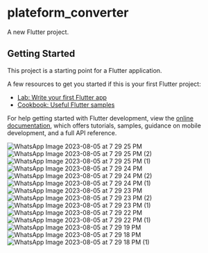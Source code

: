 # plateform_converter

A new Flutter project.

## Getting Started

This project is a starting point for a Flutter application.

A few resources to get you started if this is your first Flutter project:

- [Lab: Write your first Flutter app](https://docs.flutter.dev/get-started/codelab)
- [Cookbook: Useful Flutter samples](https://docs.flutter.dev/cookbook)

For help getting started with Flutter development, view the
[online documentation](https://docs.flutter.dev/), which offers tutorials,
samples, guidance on mobile development, and a full API reference.


![WhatsApp Image 2023-08-05 at 7 29 25 PM](https://github.com/BhargavsinhBarad/plateform_converter/assets/118417960/fc0261d2-3377-40ac-bfa5-075e346cf35f)
![WhatsApp Image 2023-08-05 at 7 29 25 PM (2)](https://github.com/BhargavsinhBarad/plateform_converter/assets/118417960/fe359df8-03cf-4426-b96c-e2e15dd11ebc)
![WhatsApp Image 2023-08-05 at 7 29 25 PM (1)](https://github.com/BhargavsinhBarad/plateform_converter/assets/118417960/416cdd18-d952-49c6-b787-3b5744176c5e)
![WhatsApp Image 2023-08-05 at 7 29 24 PM](https://github.com/BhargavsinhBarad/plateform_converter/assets/118417960/bfc09082-7c21-4dd6-94aa-b8fe805743d1)
![WhatsApp Image 2023-08-05 at 7 29 24 PM (2)](https://github.com/BhargavsinhBarad/plateform_converter/assets/118417960/d39021c9-e54c-419b-9a64-6fa679c3181c)
![WhatsApp Image 2023-08-05 at 7 29 24 PM (1)](https://github.com/BhargavsinhBarad/plateform_converter/assets/118417960/1e15b005-520d-4e49-987b-03e32843f3a3)
![WhatsApp Image 2023-08-05 at 7 29 23 PM](https://github.com/BhargavsinhBarad/plateform_converter/assets/118417960/59cb815f-4e77-4ae5-aa04-a58356cff722)
![WhatsApp Image 2023-08-05 at 7 29 23 PM (2)](https://github.com/BhargavsinhBarad/plateform_converter/assets/118417960/3b5169c5-5a0d-4eac-96bb-1422a02fc0f4)
![WhatsApp Image 2023-08-05 at 7 29 23 PM (1)](https://github.com/BhargavsinhBarad/plateform_converter/assets/118417960/03162838-4951-4ee9-b500-2f26c0e42a68)
![WhatsApp Image 2023-08-05 at 7 29 22 PM](https://github.com/BhargavsinhBarad/plateform_converter/assets/118417960/0e5fcb1b-fd24-4835-8eaa-bc263522b5c2)
![WhatsApp Image 2023-08-05 at 7 29 22 PM (1)](https://github.com/BhargavsinhBarad/plateform_converter/assets/118417960/e5828044-e4db-41d6-8fb5-44f340e2a72e)
![WhatsApp Image 2023-08-05 at 7 29 19 PM](https://github.com/BhargavsinhBarad/plateform_converter/assets/118417960/ca68eeba-4ade-4a5a-b06b-377cc5eb33b2)
![WhatsApp Image 2023-08-05 at 7 29 18 PM](https://github.com/BhargavsinhBarad/plateform_converter/assets/118417960/68cab0c5-07c2-48ad-8922-93ef5984bb25)
![WhatsApp Image 2023-08-05 at 7 29 18 PM (1)](https://github.com/BhargavsinhBarad/plateform_converter/assets/118417960/f92937ff-38cd-4d84-b9af-83b4b6344ba4)

